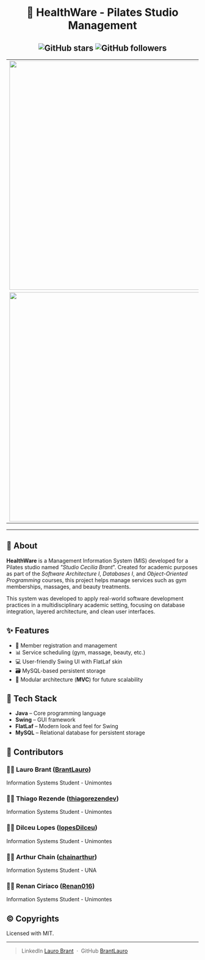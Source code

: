 <h1 align="center">🧘 HealthWare - Pilates Studio Management</h1>

<h2 align="center" >
    <img alt="GitHub stars" src="https://img.shields.io/github/stars/BrantLauro/HealthWare?style=social">
    <img alt="GitHub followers" src="https://img.shields.io/github/followers/BrantLauro?label=Follow%20me%20%3A%29&style=social">
</h2>
<table style="border: none;">
  <tr>
    <td>
      <img src="https://github.com/user-attachments/assets/6c0fd111-68d4-4398-ae1f-9b5bc45dbee5" width="600" />
    </td>
    <td>
      <img src="https://github.com/user-attachments/assets/042e0adf-323e-4ae8-ba7b-7bcd9d0c7143" width="600" />
    </td>
  </tr>
  <tr>
    <td>
      <img src="https://github.com/user-attachments/assets/128d4b49-4bd9-496a-a389-a4e266b0cd9b" width="600" />
    </td>
    <td>
      <img src="https://github.com/user-attachments/assets/47f821bd-1c69-45cb-94ca-945b773f5009" width="600" />
    </td>
  </tr>
</table>

---

## 📖 About

**HealthWare** is a Management Information System (MIS) developed for a Pilates studio named *"Studio Cecilia Brant*". Created for academic purposes as part of the *Software Architecture I*, *Databases I*, and *Object-Oriented Programming* courses, this project helps manage services such as gym memberships, massages, and beauty treatments.

This system was developed to apply real-world software development practices in a multidisciplinary academic setting, focusing on database integration, layered architecture, and clean user interfaces.


## ✨ Features

- 👤 Member registration and management
- 📊 Service scheduling (gym, massage, beauty, etc.)
- 💻 User-friendly Swing UI with FlatLaf skin
- 🗃️ MySQL-based persistent storage
- 🧩 Modular architecture (**MVC**) for future scalability

## 🔧 Tech Stack

- **Java** – Core programming language
- **Swing** – GUI framework
- **FlatLaf** – Modern look and feel for Swing
- **MySQL** – Relational database for persistent storage


## 👥 Contributors

### 🧑‍💻 Lauro Brant ([BrantLauro](https://github.com/BrantLauro))
Information Systems Student - Unimontes  

### 🧑‍💻 Thiago Rezende ([thiagorezendev](https://github.com/thiagorezendev))  
Information Systems Student - Unimontes

### 🧑‍💻 Dilceu Lopes ([lopesDilceu](https://github.com/lopesDilceu))
Information Systems Student - Unimontes  

### 🧑‍💻 Arthur Chain ([chainarthur](https://github.com/chainarthur))  
Information Systems Student - UNA 

### 🧑‍💻 Renan Ciríaco ([Renan016](https://github.com/Renan016))
Information Systems Student - Unimontes  

## ©️ Copyrights

Licensed with MIT.

---

> LinkedIn [Lauro Brant](https://www.linkedin.com/in/lauro-brant-4858861b3/) &nbsp;&middot;&nbsp;
> GitHub [BrantLauro](https://github.com/BrantLauro) &nbsp;

